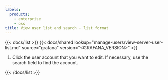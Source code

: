 ```yaml
---
labels:
  products:
    - enterprise
    - oss
title: View user list and search - list format
---
```


{{< docs/list >}}
{{< docs/shared lookup="manage-users/view-server-user-list.md" source="grafana" version="<GRAFANA_VERSION>" >}}

1. Click the user account that you want to edit. If necessary, use the search field to find the account.

{{< /docs/list >}}
